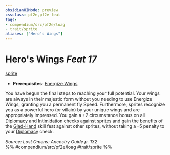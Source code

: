 ```yaml
---
obsidianUIMode: preview
cssclass: pf2e,pf2e-feat
tags:
- compendium/src/pf2e/loag
- trait/sprite
aliases: ["Hero's Wings"]
---
```

# Hero's Wings  *Feat 17*  
[sprite](../../rules/traits/sprite-b1.md)  

- **Prerequisites**: [Energize Wings](energize-wings-loag.md)

You have begun the final steps to reaching your full potential. Your wings are always in their majestic form without you needing to use Energize Wings, granting you a permanent fly Speed. Furthermore, sprites recognize you as a powerful hero (or villain) by your unique wings and are appropriately impressed. You gain a +2 circumstance bonus on all [Diplomacy](../skills.md#Diplomacy) and [Intimidation](../skills.md#Intimidation) checks against sprites and gain the benefits of the [Glad-Hand](glad-hand.md) skill feat against other sprites, without taking a –5 penalty to your [Diplomacy](../skills.md#Diplomacy) check.

*Source: Lost Omens: Ancestry Guide p. 132*  
%% #compendium/src/pf2e/loag #trait/sprite %%